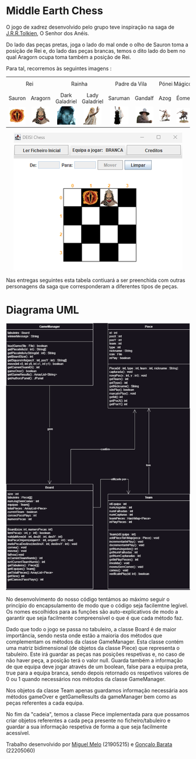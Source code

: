 # Middle Earth Chess

O jogo de xadrez desenvolvido pelo grupo teve inspiração na saga
de [J.R.R.Tolkien](https://en.wikipedia.org/wiki/J._R._R._Tolkien), O Senhor dos Anéis.

Do lado das peças pretas, joga o lado do mal onde o olho de Sauron toma a posição de Rei e,
do lado das peças brancas, temos o dito lado do bem no qual Aragorn ocupa toma também a posição de Rei.

Para tal, recorremos às seguintes imagens :

<table>
  <tr>
    <td align="center" colspan="2">Rei</td>
    <td align="center" colspan="2">Rainha</td>
    <td align="center" colspan="2">Padre da Vila</td>
    <td align="center" colspan="2">Pónei Mágico</td>
    <td align="center" colspan="2">Torre Horizontal</td>
    <td align="center" colspan="2">Torre Vertical</td>
    <td align="center" colspan="2">Homer Simpson</td>
    <td align="center" colspan="2">Joker</td>
    <td align="center" colspan="2">Peça Criativa</td>
  </tr>
  <tr>
    <td align="center">Sauron</td>
    <td align="center">Aragorn</td>
    <td align="center">Dark Galadriel</td>
    <td align="center">Lady Galadriel</td>
    <td align="center">Saruman</td>
    <td align="center">Gandalf</td>
    <td align="center">Azog</td>
    <td align="center">Éomer</td>
    <td align="center">Mount Doom</td>
    <td align="center">Lonely Mountain</td>
    <td align="center">Eisengard</td>
    <td align="center">Minas Tirith</td>
    <td align="center">Grima </td>
    <td align="center">Gimli</td>
    <td align="center">Gollum</td>
    <td align="center">Frodo</td>
    <td align="center">Ring of Power</td>
  </tr>
  <tr>
    <td align="center"><img src="src/images/crazy_emoji_black.png" alt="Sauron"></td>
    <td align="center"><img src="src/images/crazy_emoji_white.png" alt="Aragorn"></td>
    <td align="center"><img src="src/images/rainha_black.png" alt="Dark Galadriel"></td>
    <td align="center"><img src="src/images/rainha_white.png" alt="Lady Galadriel"></td>
    <td align="center"><img src="src/images/padre_vila_black.png" alt="Saruman"></td>
    <td align="center"><img src="src/images/padre_vila_white.png" alt="Gandalf"></td>
    <td align="center"><img src="src/images/ponei_magico_black.png" alt="Azog the Defiler"></td>
    <td align="center"><img src="src/images/ponei_magico_white.png" alt="Éomer"></td>
    <td align="center"><img src="src/images/torre_h_black.png" alt="Mount Doom"></td>
    <td align="center"><img src="src/images/torre_h_white.png" alt="Erebor"></td>
    <td align="center"><img src="src/images/torre_v_black.png" alt="Eisengard"></td>
    <td align="center"><img src="src/images/torre_v_white.png" alt="Minas Tirith"></td>
    <td align="center"><img src="src/images/homer_black.png" alt="Grima"></td>
    <td align="center"><img src="src/images/homer_white.png" alt="Gimli"></td>
    <td align="center"><img src="src/images/joker_black.png" alt="Gollum"></td>
    <td align="center"><img src="src/images/joker_white.png" alt="Frodo"></td>
    <td align="center"><img src="src/images/ring50.png" alt="Frodo"></td>
  </tr>
</table>


<p align="center">
  <img src="src/images/ScreenshotTabuleiro.png" alt="Diagrama UML">
</p>

Nas entregas seguintes esta tabela contiuará a ser preenchida com outras personagens da
saga que corresponderam a diferentes tipos de peças.

# Diagrama UML

<p align="center">
  <img src="diagrama.png" alt="Diagrama UML">
</p>

No desenvolvimento do nosso código tentámos ao máximo seguir o princípio do encapsulamento de modo que o código seja
facilemtne legível. Os nomes escolhidos para as funções são auto-explicativos de modo a garantir que seja facilmente
compreensível o que é que cada método faz.

Dado que todo o jogo se passa no tabuleiro, a classe Board é de maior importância, sendo nesta onde estão a maioria dos
métodos que complementam os métodos da classe GameManager. Esta classe contém uma matriz bidimensional (de objetos da
classe Piece) que representa o tabuleiro. Este irá guardar as peças nas posições respetivas e, no caso de não haver
peça, a posição terá o valor null. Guarda também a informação de que equipa deve jogar através de um boolean, false para
a equipa preta, true para a equipa branca, sendo depois retornado os respetivos valores de 0 ou 1 quando necessários nos
métodos da classe GameManager.

Nos objetos da classe Team apenas guardamos informação necessária aos métodos gameOver e getGameResults da gameManager
bem como as peças referentes a cada equipa.

No fim da "cadeia", temos a classe Piece implementada para que possamos criar objetos referentes a cada peça presente no
ficheiro/tabuleiro e guardar a sua informação respetiva de forma a que seja facilmente acessível.

Trabalho desenvolvido por [Miguel Melo](https://github.com/miguel-melo-a21905215) (21905215)
e [Gonçalo Barata](https://github.com/goncalo-barata-a22205060) (22205060)
